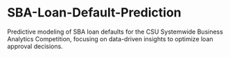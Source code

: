 # SBA-Loan-Default-Prediction
Predictive modeling of SBA loan defaults for the CSU Systemwide Business Analytics Competition, focusing on data-driven insights to optimize loan approval decisions.
